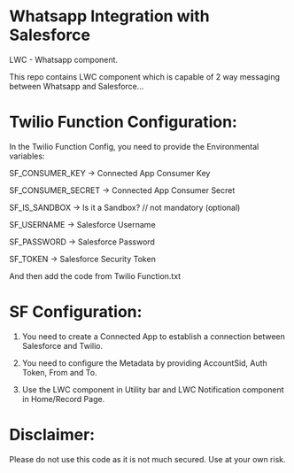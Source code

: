 # Whatsapp Integration with Salesforce
LWC - Whatsapp component.

This repo contains LWC component which is capable of 2 way messaging between Whatsapp and Salesforce...

# Twilio Function Configuration:
In the Twilio Function Config, you need to provide the Environmental variables:

SF_CONSUMER_KEY -> Connected App Consumer Key

SF_CONSUMER_SECRET -> Connected App Consumer Secret

SF_IS_SANDBOX -> Is it a Sandbox? // not mandatory (optional)

SF_USERNAME -> Salesforce Username

SF_PASSWORD -> Salesforce Password

SF_TOKEN -> Salesforce Security Token

And then add the code from Twilio Function.txt 

# SF Configuration:
1. You need to create a Connected App to establish a connection between Salesforce and Twilio.

2. You need to configure the Metadata by providing AccountSid, Auth Token, From and To.

3. Use the LWC component in Utility bar and LWC Notification component in Home/Record Page.

# Disclaimer:
Please do not use this code as it is not much secured. Use at your own risk.
